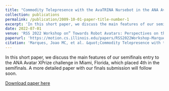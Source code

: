 ```yaml
---
title: "Commodity Telepresence with the AvaTRINA Nursebot in the ANA Avatar XPRIZE Semifinals"
collection: publications
permalink: /publication/2009-10-01-paper-title-number-1
excerpt: 'In this short paper, we discuss the main features of our semifinals entry to the ANA Avatar XPrize challenge in Miami, Florida, which placed 4th in the semifinals. A more detailed paper with our finals submission will follow soon.'
date: 2022-07-01
venue: 'RSS 2022 Workshop on” Towards Robot Avatars: Perspectives on the ANA Avatar XPRIZE Competition'
paperurl: 'https://motion.cs.illinois.edu/papers/RSS2022Workshop-Marques-TelepresenceXPRIZE.pdf'
citation: 'Marques, Joao MC, et al. &quot;Commodity Telepresence with the AvaTRINA Nursebot in the ANA Avatar XPRIZE Semifinals.&quot; RSS 2022 Workshop on” Towards Robot Avatars: Perspectives on the ANA Avatar XPRIZE Competition. 2022.'
---
```

In this short paper, we discuss the main features of our semifinals entry to the ANA Avatar XPrize challenge in Miami, Florida, which placed 4th in the semifinals. A more detailed paper with our finals submission will follow soon.

[Download paper here](https://motion.cs.illinois.edu/papers/RSS2022Workshop-Marques-TelepresenceXPRIZE.pdf)
